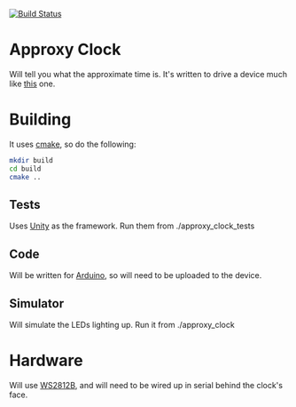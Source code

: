 [![Build Status](https://travis-ci.org/ihassin/approxy-clock.svg?branch=master)](https://travis-ci.org/ihassin/approxy-clock)

# Approxy Clock

Will tell you what the approximate time is. It's written to drive a device much like [this](https://www.amazon.com/LED-Wall-Word-Clock-12/dp/B01H5RPQAO/ref=pd_rhf_gw_p_img_6?_encoding=UTF8&psc=1&refRID=2A38P730NS4CD8K8Z4F1) one.

# Building

It uses [cmake](https://cmake.org/), so do the following:

```bash
mkdir build
cd build
cmake ..
```
## Tests

Uses [Unity](http://www.throwtheswitch.org/unity/) as the framework. Run them from ./approxy_clock_tests

## Code

Will be written for [Arduino](https://www.arduino.cc/), so will need to be uploaded to the device.

## Simulator

Will simulate the LEDs lighting up.
Run it from ./approxy_clock

# Hardware

Will use [WS2812B](https://cdn-shop.adafruit.com/datasheets/WS2812B.pdf), and will need to be wired up in serial behind the clock's face.

